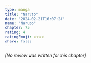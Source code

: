 ```yaml
---
type: manga
title: "Naruto"
date: "2024-02-21T16:07:28"
name: "Naruto"
chapter: 75
rating: 4
ratingEmoji: ⭐️⭐️⭐️⭐️
share: false
---
```


*[No review was written for this chapter]*
